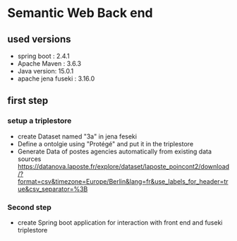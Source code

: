# Semantic Web Back end 
## used versions 
- spring boot : 2.4.1
- Apache Maven : 3.6.3
- Java version: 15.0.1
- apache jena fuseki : 3.16.0

## first step
### setup a triplestore
- create Dataset named "3a" in jena feseki
- Define a ontolgie using "Protégé" and put it in the triplestore
- Generate Data of postes agencies automatically from existing data sources
  https://datanova.laposte.fr/explore/dataset/laposte_poincont2/download/?format=csv&timezone=Europe/Berlin&lang=fr&use_labels_for_header=true&csv_separator=%3B
  
### Second step
- create Spring boot application for interaction with front end and fuseki triplestore
